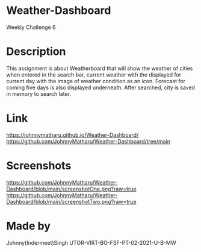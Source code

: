 # Weather-Dashboard
Weekly Challenge 6

# Description
This assignment is about Weatherboard that will show the weather of cities when entered in the search bar, current weather with the displayed for current day with the image of weather condition as an icon. Forecast for coming five days is also displayed underneath. After searched, city is saved in memory to search later.

# Link
https://johnnymatharu.github.io/Weather-Dashboard/
https://github.com/JohnnyMatharu/Weather-Dashboard/tree/main


# Screenshots
https://github.com/JohnnyMatharu/Weather-Dashboard/blob/main/screenshotOne.png?raw=true
https://github.com/JohnnyMatharu/Weather-Dashboard/blob/main/screenshotTwo.png?raw=true


# Made by
Johnny(Indermeet)Singh
UTOR-VIRT-BO-FSF-PT-02-2021-U-B-MW
